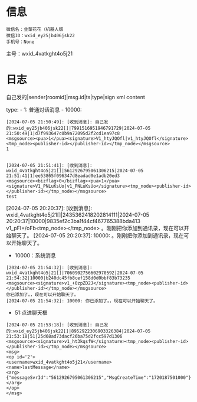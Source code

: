 # 信息
	微信名：韭菜花花（机器人版
	微信ID：wxid_ey25jb406jsk22
	手机号：None

主号：wxid_4vatkght4o5j21
# 日志


自己发的|sender[roomid]|msg.id|ts|type|sign
xml
content

type:
    - 1: 普通对话消息
    - 10000:
    



```log
[2024-07-05 21:50:49]: [收到消息]: 自己发的:wxid_ey25jb406jsk22[]|7991516951946791729|2024-07-05 21:50:49|1|d7f993647c0b9a72095d2f2cd1ea97c8
<msgsource><pua>1</pua><signature>V1_htyJQOfl|v1_htyJQOfl</signature><tmp_node><publisher-id></publisher-id></tmp_node></msgsource>
1


[2024-07-05 21:51:41]: [收到消息]: wxid_4vatkght4o5j21[]|5612926795061306215|2024-07-05 21:51:41|1|ee53865f096347d8eadad0e1adb20ed3
<msgsource><bizflag>0</bizflag><pua>1</pua><signature>V1_PNLuKsUo|v1_PNLuKsUo</signature><tmp_node><publisher-id></publisher-id></tmp_node></msgsource>
test

```
[2024-07-05 20:20:37]: [收到消息]: wxid_4vatkght4o5j21[]|2435362418202814111|2024-07-05 20:20:37|10000|9835ef2c3ba1f44cf467765388bda413
<msgsource><signature>v1_pFI+/oFb</signature><tmp_node><publisher-id></publisher-id></tmp_node></msgsource>
。刚刚把你添加到通讯录，现在可以开始聊天了。
[2024-07-05 20:20:37]: 10000: 。刚刚把你添加到通讯录，现在可以开始聊天了。


- 10000：系统消息

```angular2html
[2024-07-05 21:54:32]: [收到消息]: wxid_4vatkght4o5j21[]|7060902756602970592|2024-07-05 21:54:32|10000|b240dc45fb8cef158d0d0bbf83b73235
<msgsource><signature>v1_+0zpZD2J</signature><tmp_node><publisher-id></publisher-id></tmp_node></msgsource>
你已添加了。，现在可以开始聊天了。
[2024-07-05 21:54:32]: 10000: 你已添加了。，现在可以开始聊天了。
```


- 51:点进聊天框
```angular2html
[2024-07-05 21:53:18]: [收到消息]: 自己发的:wxid_ey25jb406jsk22[]|8952922306903326384|2024-07-05 21:53:18|51|25d68ad73dacf26ba75d2fcc597d1306
<msgsource><signature>v1_ht3kqsfW</signature><tmp_node><publisher-id></publisher-id></tmp_node></msgsource>
<msg>
<op id='2'>
<username>wxid_4vatkght4o5j21</username>
<name>lastMessage</name>
<arg>{"messageSvrId":"5612926795061306215","MsgCreateTime":"1720187501000"}</arg>
</op>
</msg>

```

